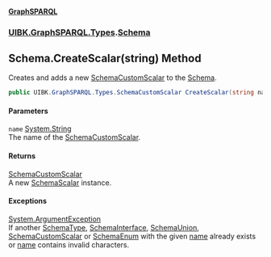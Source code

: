 #### [GraphSPARQL](./index.md 'index')
### [UIBK.GraphSPARQL.Types](./UIBK-GraphSPARQL-Types.md 'UIBK.GraphSPARQL.Types').[Schema](./UIBK-GraphSPARQL-Types-Schema.md 'UIBK.GraphSPARQL.Types.Schema')
## Schema.CreateScalar(string) Method
Creates and adds a new [SchemaCustomScalar](./UIBK-GraphSPARQL-Types-SchemaCustomScalar.md 'UIBK.GraphSPARQL.Types.SchemaCustomScalar') to the [Schema](./UIBK-GraphSPARQL-Types-Schema.md 'UIBK.GraphSPARQL.Types.Schema').  
```csharp
public UIBK.GraphSPARQL.Types.SchemaCustomScalar CreateScalar(string name);
```
#### Parameters
<a name='UIBK-GraphSPARQL-Types-Schema-CreateScalar(string)-name'></a>
`name` [System.String](https://docs.microsoft.com/en-us/dotnet/api/System.String 'System.String')  
The name of the [SchemaCustomScalar](./UIBK-GraphSPARQL-Types-SchemaCustomScalar.md 'UIBK.GraphSPARQL.Types.SchemaCustomScalar').  
  
#### Returns
[SchemaCustomScalar](./UIBK-GraphSPARQL-Types-SchemaCustomScalar.md 'UIBK.GraphSPARQL.Types.SchemaCustomScalar')  
A new [SchemaScalar](./UIBK-GraphSPARQL-Types-SchemaScalar.md 'UIBK.GraphSPARQL.Types.SchemaScalar') instance.  
#### Exceptions
[System.ArgumentException](https://docs.microsoft.com/en-us/dotnet/api/System.ArgumentException 'System.ArgumentException')  
If another [SchemaType](./UIBK-GraphSPARQL-Types-SchemaType.md 'UIBK.GraphSPARQL.Types.SchemaType'), [SchemaInterface](./UIBK-GraphSPARQL-Types-SchemaInterface.md 'UIBK.GraphSPARQL.Types.SchemaInterface'), [SchemaUnion](./UIBK-GraphSPARQL-Types-SchemaUnion.md 'UIBK.GraphSPARQL.Types.SchemaUnion'), [SchemaCustomScalar](./UIBK-GraphSPARQL-Types-SchemaCustomScalar.md 'UIBK.GraphSPARQL.Types.SchemaCustomScalar') or [SchemaEnum](./UIBK-GraphSPARQL-Types-SchemaEnum.md 'UIBK.GraphSPARQL.Types.SchemaEnum') with the given [name](#UIBK-GraphSPARQL-Types-Schema-CreateScalar(string)-name 'UIBK.GraphSPARQL.Types.Schema.CreateScalar(string).name') already exists or [name](#UIBK-GraphSPARQL-Types-Schema-CreateScalar(string)-name 'UIBK.GraphSPARQL.Types.Schema.CreateScalar(string).name') contains invalid characters.  
